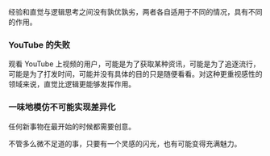 经验和直觉与逻辑思考之间没有孰优孰劣，两者各自适用于不同的情况，具有不同的作用。

### YouTube 的失败

观看 YouTube 上视频的用户，可能是为了获取某种资讯，可能是为了追逐流行，可能是为了打发时间，可能并没有具体的目的只是随便看看。对这种更重视感性的领域来说，直觉比逻辑更能够发挥作用。

### 一味地模仿不可能实现差异化

任何新事物在最开始的时候都需要创意。

不管多么微不足道的事，只要有一个灵感的闪光，也有可能变得充满魅力。
